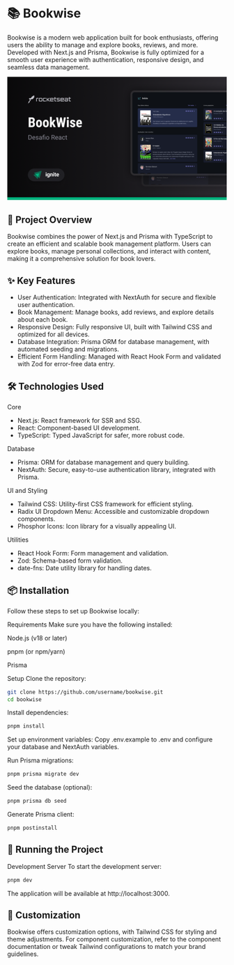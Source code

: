 # 📚 Bookwise
Bookwise is a modern web application built for book enthusiasts, offering users the ability to manage and explore books, reviews, and more. Developed with Next.js and Prisma, Bookwise is fully optimized for a smooth user experience with authentication, responsive design, and seamless data management.

<img src="./cover.png">

## 🚀 Project Overview
Bookwise combines the power of Next.js and Prisma with TypeScript to create an efficient and scalable book management platform. Users can explore books, manage personal collections, and interact with content, making it a comprehensive solution for book lovers.

## ✨ Key Features
- User Authentication: Integrated with NextAuth for secure and flexible user authentication.
- Book Management: Manage books, add reviews, and explore details about each book.
- Responsive Design: Fully responsive UI, built with Tailwind CSS and optimized for all devices.
- Database Integration: Prisma ORM for database management, with automated seeding and migrations.
- Efficient Form Handling: Managed with React Hook Form and validated with Zod for error-free data entry.

## 🛠️ Technologies Used

Core
- Next.js: React framework for SSR and SSG.
- React: Component-based UI development.
- TypeScript: Typed JavaScript for safer, more robust code.

Database
- Prisma: ORM for database management and query building.
- NextAuth: Secure, easy-to-use authentication library, integrated with Prisma.

UI and Styling
- Tailwind CSS: Utility-first CSS framework for efficient styling.
- Radix UI Dropdown Menu: Accessible and customizable dropdown components.
- Phosphor Icons: Icon library for a visually appealing UI.

Utilities
- React Hook Form: Form management and validation.
- Zod: Schema-based form validation.
- date-fns: Date utility library for handling dates.


## 📦 Installation
Follow these steps to set up Bookwise locally:

Requirements
Make sure you have the following installed:

Node.js (v18 or later)

pnpm (or npm/yarn)

Prisma

Setup
Clone the repository:

```bash
git clone https://github.com/username/bookwise.git
cd bookwise
```
Install dependencies:

```bash
pnpm install
```

Set up environment variables: Copy .env.example to .env and configure your database and NextAuth variables.

Run Prisma migrations:

```bash
pnpm prisma migrate dev
```

Seed the database (optional):

```bash
pnpm prisma db seed
```

Generate Prisma client:

```bash
pnpm postinstall
```

## 🚀 Running the Project

Development Server
To start the development server:

```bash
pnpm dev
```

The application will be available at http://localhost:3000.


## 🎨 Customization
Bookwise offers customization options, with Tailwind CSS for styling and theme adjustments. For component customization, refer to the component documentation or tweak Tailwind configurations to match your brand guidelines.